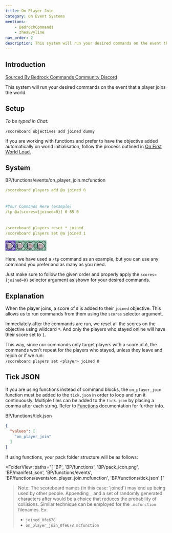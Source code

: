 ```yaml
---
title: On Player Join
category: On Event Systems
mentions:
    - BedrockCommands
    - zheaEvyline
nav_order: 2
description: This system will run your desired commands on the event that a player joins the world.
---
```


## Introduction

[Sourced By Bedrock Commands Community Discord](https://discord.gg/SYstTYx5G5)

This system will run your desired commands on the event that a player joins the world.

## Setup

*To be typed in Chat:*

`/scoreboard objectives add joined dummy`

If you are working with functions and prefer to have the objective added automatically on world initialisation, follow the process outlined in [On First World Load.](/commands/on-first-world-load)

## System

<CodeHeader>BP/functions/events/on_player_join.mcfunction</CodeHeader>

```yaml
/scoreboard players add @a joined 0


#Your Commands Here (example)
/tp @a[scores={joined=0}] 0 65 0


/scoreboard players reset * joined
/scoreboard players set @a joined 1
```

![Chain Of 4 Command Blocks](/assets/images/commands/commandBlockChain/4.png)


Here, we have used a `/tp` command as an example, but you can use any command you prefer and as many as you need.

Just make sure to follow the given order and properly apply the ` scores={joined=0} ` selector argument as shown for your desired commands.

## Explanation

When the player joins, a score of `0` is added to their `joined` objective. This allows us to run commands from them using the `scores` selector argument.

Immediately after the commands are run, we reset all the scores on the objective using wildcard **` * `**. And only the players who stayed online will have their score set to `1`.

This way, since our commands only target players with a score of `0`, the commands won't repeat for the players who stayed, unless they leave and rejoin or if we run:
<br>`/scoreboard players set <player> joined 0`

## Tick JSON

If you are using functions instead of command blocks, the ` on_player_join ` function must be added to the ` tick.json ` in order to loop and run it continuously. Multiple files can be added to the ` tick.json ` by placing a comma after each string. Refer to [Functions](/commands/mcfunctions#tick-json) documentation for further info.

<CodeHeader>BP/functions/tick.json</CodeHeader>
```json
{
  "values": [
    "on_player_join"
  ]
}
```

If using functions, your pack folder structure will be as follows:

<FolderView
	:paths="[
    'BP',
    'BP/functions',
    'BP/pack_icon.png',
    'BP/manifest.json',
    'BP/functions/events',
    'BP/functions/events/on_player_join.mcfunction',
    'BP/functions/tick.json'
]"
></FolderView>

> Note: The scoreboard names (in this case: 'joined') may end up being used by other people. Appending ` _ ` and a set of randomly generated characters after would be a choice that reduces the probability of collisions. Similar technique can be employed for the ` .mcfunction ` filenames. Ex:
> - ` joined_0fe678 `
> - ` on_player_join_0fe678.mcfunction `
